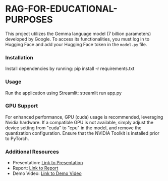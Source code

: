 # RAG-FOR-EDUCATIONAL-PURPOSES

This project utilizes the Gemma language model (7 billion parameters) developed by Google. To access its functionalities, you must log in to Hugging Face and add  your Hugging Face token in the `model.py` file.

### Installation

Install dependencies by running:
pip install -r requirements.txt

### Usage

Run the application using Streamlit:
streamlit run app.py


### GPU Support

For enhanced performance, GPU (cuda) usage is recommended, leveraging Nvidia hardware. If a compatible GPU is not available, simply adjust the device setting from "cuda" to "cpu" in the model, and remove the quantization configuration. Ensure that the NVIDIA Toolkit is installed prior to PyTorch.

### Additional Resources

- Presentation: [Link to Presentation](insert-link-here)
- Report: [Link to Report](insert-link-here)
- Demo Video: [Link to Demo Video](insert-link-here)
